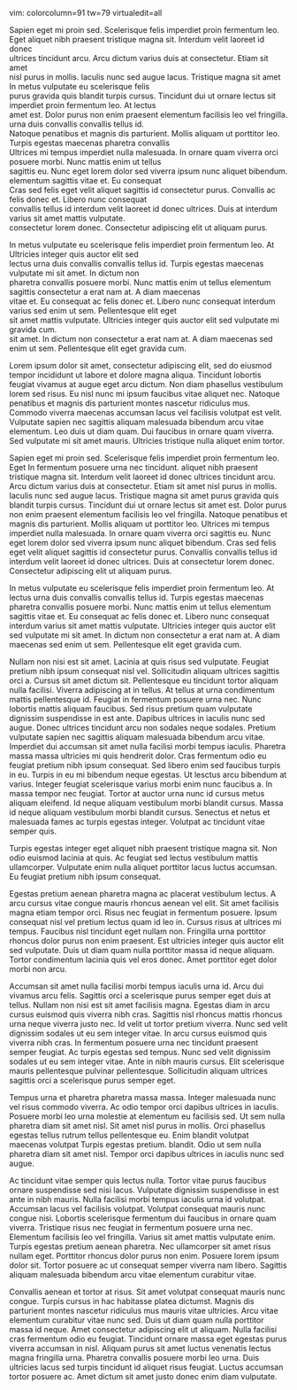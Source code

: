 vim: colorcolumn=91 tw=79 virtualedit=all
                                                                                     
Sapien eget mi proin sed. Scelerisque felis imperdiet proin fermentum leo.         
Eget aliquet nibh praesent tristique magna sit. Interdum velit laoreet id donec      
ultrices tincidunt arcu. Arcu dictum varius duis at consectetur. Etiam sit amet      
nisl purus in mollis. Iaculis nunc sed augue lacus. Tristique magna sit amet              In metus vulputate eu scelerisque felis        
purus gravida quis blandit turpis cursus.  Tincidunt dui ut ornare lectus sit             imperdiet proin fermentum leo. At lectus       
amet est.  Dolor purus non enim praesent elementum facilisis leo vel fringilla.           urna duis convallis convallis tellus id.       
Natoque penatibus et magnis dis parturient. Mollis aliquam ut porttitor leo.              Turpis egestas maecenas pharetra convallis     
Ultrices mi tempus imperdiet nulla malesuada. In ornare quam viverra orci                 posuere morbi. Nunc mattis enim ut tellus      
sagittis eu. Nunc eget lorem dolor sed viverra ipsum nunc aliquet bibendum.               elementum sagittis vitae et. Eu consequat      
Cras sed felis eget velit aliquet sagittis id consectetur purus. Convallis                ac felis donec et. Libero nunc consequat       
convallis tellus id interdum velit laoreet id donec ultrices. Duis at                     interdum varius sit amet mattis vulputate.     
consectetur lorem donec.  Consectetur adipiscing elit ut aliquam purus.                                                                  
                                                                                                                                         
                                                                                                                                         
In metus vulputate eu scelerisque felis imperdiet proin fermentum leo. At                 Ultricies integer quis auctor elit sed         
lectus urna duis convallis convallis tellus id. Turpis egestas maecenas                   vulputate mi sit amet. In dictum non           
pharetra convallis posuere morbi. Nunc mattis enim ut tellus elementum sagittis           consectetur a erat nam at. A diam maecenas     
vitae et. Eu consequat ac felis donec et. Libero nunc consequat interdum varius           sed enim ut sem.  Pellentesque elit eget       
sit amet mattis vulputate. Ultricies integer quis auctor elit sed vulputate mi            gravida cum.                                   
sit amet. In dictum non consectetur a erat nam at. A diam maecenas sed enim ut
sem.  Pellentesque elit eget gravida cum.



Lorem ipsum dolor sit amet, consectetur adipiscing elit, sed do eiusmod tempor
incididunt ut labore et dolore magna aliqua. Tincidunt lobortis feugiat vivamus
at augue eget arcu dictum.  Non diam phasellus vestibulum lorem sed risus. Eu
nisl nunc mi ipsum faucibus vitae aliquet nec.  Natoque penatibus et magnis dis
parturient montes nascetur ridiculus mus. Commodo viverra maecenas accumsan
lacus vel facilisis volutpat est velit. Vulputate sapien nec sagittis aliquam
malesuada bibendum arcu vitae elementum. Leo duis ut diam quam. Dui faucibus in
ornare quam viverra. Sed vulputate mi sit amet mauris. Ultricies tristique
nulla aliquet enim tortor.

Sapien eget mi proin sed. Scelerisque felis imperdiet proin fermentum leo. Eget           In fermentum posuere urna nec tincidunt.
aliquet nibh praesent tristique magna sit. Interdum velit laoreet id donec
ultrices tincidunt arcu. Arcu dictum varius duis at consectetur. Etiam sit amet
nisl purus in mollis. Iaculis nunc sed augue lacus. Tristique magna sit amet
purus gravida quis blandit turpis cursus.  Tincidunt dui ut ornare lectus sit
amet est.  Dolor purus non enim praesent elementum facilisis leo vel fringilla.
Natoque penatibus et magnis dis parturient. Mollis aliquam ut porttitor leo.
Ultrices mi tempus imperdiet nulla malesuada. In ornare quam viverra orci
sagittis eu. Nunc eget lorem dolor sed viverra ipsum nunc aliquet bibendum.
Cras sed felis eget velit aliquet sagittis id consectetur purus. Convallis
convallis tellus id interdum velit laoreet id donec ultrices. Duis at
consectetur lorem donec.  Consectetur adipiscing elit ut aliquam purus.

In metus vulputate eu scelerisque felis imperdiet proin fermentum leo. At
lectus urna duis convallis convallis tellus id. Turpis egestas maecenas
pharetra convallis posuere morbi. Nunc mattis enim ut tellus elementum sagittis
vitae et. Eu consequat ac felis donec et. Libero nunc consequat interdum varius
sit amet mattis vulputate. Ultricies integer quis auctor elit sed vulputate mi
sit amet. In dictum non consectetur a erat nam at. A diam maecenas sed enim ut
sem.  Pellentesque elit eget gravida cum.

Nullam non nisi est sit amet. Lacinia at quis risus sed vulputate. Feugiat
pretium nibh ipsum consequat nisl vel. Sollicitudin aliquam ultrices sagittis
orci a. Cursus sit amet dictum sit.  Pellentesque eu tincidunt tortor aliquam
nulla facilisi. Viverra adipiscing at in tellus. At tellus at urna condimentum
mattis pellentesque id. Feugiat in fermentum posuere urna nec. Nunc lobortis
mattis aliquam faucibus. Sed risus pretium quam vulputate dignissim suspendisse
in est ante. Dapibus ultrices in iaculis nunc sed augue.  Donec ultrices
tincidunt arcu non sodales neque sodales. Pretium vulputate sapien nec sagittis
aliquam malesuada bibendum arcu vitae.  Imperdiet dui accumsan sit amet nulla
facilisi morbi tempus iaculis. Pharetra massa massa ultricies mi quis hendrerit
dolor. Cras fermentum odio eu feugiat pretium nibh ipsum consequat.  Sed libero
enim sed faucibus turpis in eu.  Turpis in eu mi bibendum neque egestas.  Ut
lesctus arcu bibendum at varius. Integer feugiat scelerisque varius morbi enim
nunc faucibus a. In massa tempor nec feugiat. Tortor at auctor urna nunc id
cursus metus aliquam eleifend. Id neque aliquam vestibulum morbi blandit
cursus. Massa id neque aliquam vestibulum morbi blandit cursus. Senectus et
netus et malesuada fames ac turpis egestas integer. Volutpat ac tincidunt vitae
semper quis.

Turpis egestas integer eget aliquet nibh praesent tristique magna sit. Non odio
euismod lacinia at quis. Ac feugiat sed lectus vestibulum mattis ullamcorper.
Vulputate enim nulla aliquet porttitor lacus luctus accumsan. Eu feugiat
pretium nibh ipsum consequat.

Egestas pretium aenean pharetra magna ac placerat vestibulum lectus. A arcu
cursus vitae congue mauris rhoncus aenean vel elit. Sit amet facilisis magna
etiam tempor orci. Risus nec feugiat in fermentum posuere. Ipsum consequat nisl
vel pretium lectus quam id leo in. Cursus risus at ultrices mi tempus. Faucibus
nisl tincidunt eget nullam non. Fringilla urna porttitor rhoncus dolor purus
non enim praesent. Est ultricies integer quis auctor elit sed vulputate. Duis
ut diam quam nulla porttitor massa id neque aliquam. Tortor condimentum lacinia
quis vel eros donec. Amet porttitor eget dolor morbi non arcu.

Accumsan sit amet nulla facilisi morbi tempus iaculis urna id. Arcu dui vivamus
arcu felis.  Sagittis orci a scelerisque purus semper eget duis at tellus.
Nullam non nisi est sit amet facilisis magna.  Egestas diam in arcu cursus
euismod quis viverra nibh cras.  Sagittis nisl rhoncus mattis rhoncus urna
neque viverra justo nec. Id velit ut tortor pretium viverra. Nunc sed velit
dignissim sodales ut eu sem integer vitae. In arcu cursus euismod quis viverra
nibh cras.  In fermentum posuere urna nec tincidunt praesent semper feugiat. Ac
turpis egestas sed tempus.  Nunc sed velit dignissim sodales ut eu sem integer
vitae. Ante in nibh mauris cursus.  Elit scelerisque mauris pellentesque
pulvinar pellentesque.  Sollicitudin aliquam ultrices sagittis orci a
scelerisque purus semper eget.

Tempus urna et pharetra pharetra massa massa. Integer malesuada nunc vel risus
commodo viverra.  Ac odio tempor orci dapibus ultrices in iaculis. Posuere
morbi leo urna molestie at elementum eu facilisis sed. Ut sem nulla pharetra
diam sit amet nisl. Sit amet nisl purus in mollis. Orci phasellus egestas
tellus rutrum tellus pellentesque eu. Enim blandit volutpat maecenas volutpat             Turpis egestas pretium.
blandit. Odio ut sem nulla pharetra diam sit amet nisl. Tempor orci dapibus
ultrices in iaculis nunc sed augue.

Ac tincidunt vitae semper quis lectus nulla. Tortor vitae purus faucibus ornare
suspendisse sed nisi lacus. Vulputate dignissim suspendisse in est ante in nibh
mauris. Nulla facilisi morbi tempus iaculis urna id volutpat. Accumsan lacus
vel facilisis volutpat.  Volutpat consequat mauris nunc congue nisi. Lobortis
scelerisque fermentum dui faucibus in ornare quam viverra.  Tristique risus nec
feugiat in fermentum posuere urna nec. Elementum facilisis leo vel fringilla.
Varius sit amet mattis vulputate enim. Turpis egestas pretium aenean pharetra.
Nec ullamcorper sit amet risus nullam eget.  Porttitor rhoncus dolor purus non
enim. Posuere lorem ipsum dolor sit. Tortor posuere ac ut consequat semper
viverra nam libero. Sagittis aliquam malesuada bibendum arcu vitae elementum
curabitur vitae.

Convallis aenean et tortor at risus. Sit amet volutpat consequat mauris nunc
congue. Turpis cursus in hac habitasse platea dictumst.  Magnis dis parturient
montes nascetur ridiculus mus mauris vitae ultricies. Arcu vitae elementum
curabitur vitae nunc sed. Duis ut diam quam nulla porttitor massa id neque.
Amet consectetur adipiscing elit ut aliquam.  Nulla facilisi cras fermentum
odio eu feugiat.  Tincidunt ornare massa eget egestas purus viverra accumsan in
nisl.  Aliquam purus sit amet luctus venenatis lectus magna fringilla urna.
Pharetra convallis posuere morbi leo urna. Duis ultricies lacus sed turpis
tincidunt id aliquet risus feugiat. Luctus accumsan tortor posuere ac. Amet
dictum sit amet justo donec enim diam vulputate.
